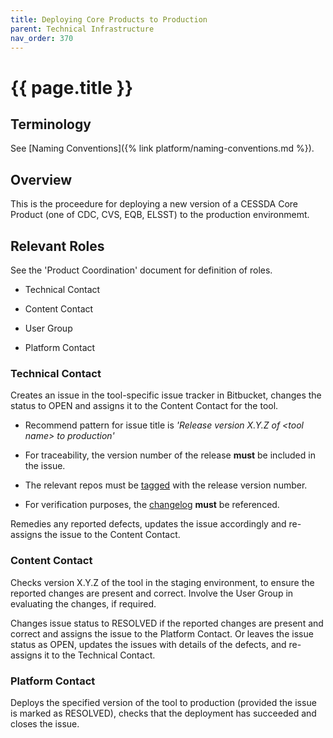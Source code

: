 ```yaml
---
title: Deploying Core Products to Production
parent: Technical Infrastructure
nav_order: 370
---
```


# {{ page.title }}

## Terminology

See [Naming Conventions]({% link platform/naming-conventions.md %}).

## Overview

This is the proceedure for deploying a new version of a CESSDA Core Product (one of CDC, CVS, EQB, ELSST) to the production environmemt.

## Relevant Roles

See the 'Product Coordination' document for definition of roles.

- Technical Contact

- Content Contact

- User Group

- Platform Contact

### Technical Contact

Creates an issue in the tool-specific issue tracker in Bitbucket,
changes the status to OPEN and assigns it to the Content Contact for the tool.

- Recommend pattern for issue title is *'Release version X.Y.Z of \<tool name\> to production'*

- For traceability, the version number of the release **must** be included in the issue.

- The relevant repos must be [tagged](https://confluence.atlassian.com/bitbucket/repository-tags-321860179.html)
    with the release version number.

- For verification purposes, the [changelog](https://keepachangelog.com/en/1.0.0/) **must** be referenced.

Remedies any reported defects, updates the issue accordingly and re-assigns the issue to the Content Contact.

### Content Contact

Checks version X.Y.Z of the tool in the staging environment,
to ensure the reported changes are present and correct.
Involve the User Group in evaluating the changes, if required.

Changes issue status to RESOLVED if the reported changes are present and
correct and assigns the issue to the Platform Contact.
Or leaves the issue status as OPEN, updates the issues with details of the defects,
and re-assigns it to the Technical Contact.

### Platform Contact

Deploys the specified version of the tool to production (provided the issue is marked as RESOLVED),
checks that the deployment has succeeded and closes the issue.
